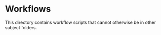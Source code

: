 # Workflows

This directory contains workflow scripts that cannot otherwise be in other subject folders.
